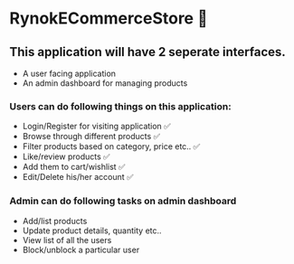 # RynokECommerceStore 🛒

## This application will have 2 seperate interfaces.

- A user facing application
- An admin dashboard for managing products

### Users can do following things on this application:

- Login/Register for visiting application ✅
- Browse through different products ✅
- Filter products based on category, price etc.. ✅
- Like/review products ✅
- Add them to cart/wishlist ✅
- Edit/Delete his/her account ✅

### Admin can do following tasks on admin dashboard

- Add/list products
- Update product details, quantity etc..
- View list of all the users
- Block/unblock a particular user

